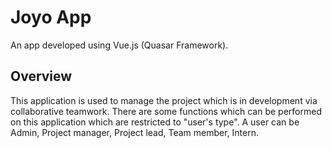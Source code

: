 # Joyo App

An app developed using Vue.js (Quasar Framework).


## Overview

This application is used to manage the project which is in development via  collaborative teamwork. There are some functions which can be performed on this application which are restricted to "user's type".
A user can be Admin, Project manager, Project lead, Team member, Intern.



